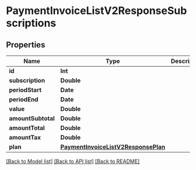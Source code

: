 # PaymentInvoiceListV2ResponseSubscriptions

## Properties
Name | Type | Description | Notes
------------ | ------------- | ------------- | -------------
**id** | **Int** |  | 
**subscription** | **Double** |  | 
**periodStart** | **Date** |  | 
**periodEnd** | **Date** |  | 
**value** | **Double** |  | 
**amountSubtotal** | **Double** |  | 
**amountTotal** | **Double** |  | 
**amountTax** | **Double** |  | 
**plan** | [**PaymentInvoiceListV2ResponsePlan**](PaymentInvoiceListV2ResponsePlan.md) |  | 

[[Back to Model list]](../README.md#documentation-for-models) [[Back to API list]](../README.md#documentation-for-api-endpoints) [[Back to README]](../README.md)


